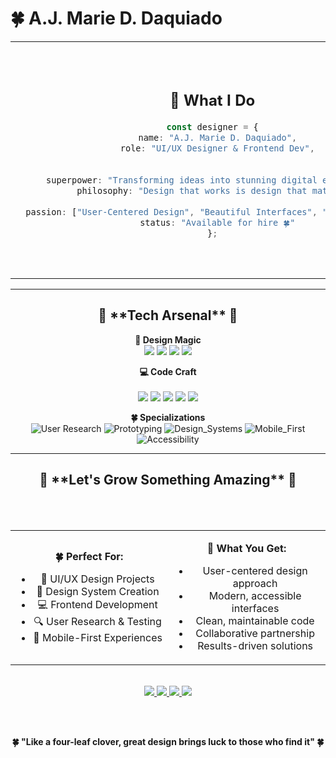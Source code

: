 # 🍀 A.J. Marie D. Daquiado

<table align="center">
<tr>
<td align="center" width="50%">

## 🌟 **What I Do**

```typescript
const designer = {
  name: "A.J. Marie D. Daquiado",
  role: "UI/UX Designer & Frontend Dev",
 
  
  superpower: "Transforming ideas into stunning digital experiences",
  philosophy: "Design that works is design that matters",
  
  passion: ["User-Centered Design", "Beautiful Interfaces", "Seamless Code"],
  status: "Available for hire 🍀"
};
```

</td>
<td align="center" width="50%">

<img src="https://usagif.com/wp-content/uploads/gifs/clover-leaf-3.gif" width="300px" alt="Designer at work"/>

**🎯 Currently Open To**
<br/>
<img src="https://img.shields.io/badge/UI/UX_Designer-22C55E?style=for-the-badge&logo=figma&logoColor=white&labelColor=15803D"/>
<img src="https://img.shields.io/badge/Product_Designer-16A34A?style=for-the-badge&logo=sketch&logoColor=white&labelColor=166534"/>
<img src="https://img.shields.io/badge/Frontend_Dev-059669?style=for-the-badge&logo=react&logoColor=white&labelColor=047857"/>

</td>
</tr>
</table>

---

<div align="center">
  <h2>🌿 **Tech Arsenal** 🌿</h2>
</div>

<div align="center">
  
**🎨 Design Magic**
<br/>
<img src="https://img.shields.io/badge/Figma-22C55E?style=for-the-badge&logo=figma&logoColor=white&labelColor=15803D"/>
<img src="https://img.shields.io/badge/Adobe_AI-16A34A?style=for-the-badge&logo=adobeillustrator&logoColor=white&labelColor=166534"/>
<img src="https://img.shields.io/badge/Photoshop-059669?style=for-the-badge&logo=adobephotoshop&logoColor=white&labelColor=047857"/>
<img src="https://img.shields.io/badge/Adobe_XD-10B981?style=for-the-badge&logo=adobexd&logoColor=white&labelColor=065F46"/>

**💻 Code Craft**  
<br/>
<img src="https://img.shields.io/badge/HTML5-22C55E?style=for-the-badge&logo=html5&logoColor=white&labelColor=15803D"/>
<img src="https://img.shields.io/badge/CSS3-16A34A?style=for-the-badge&logo=css3&logoColor=white&labelColor=166534"/>
<img src="https://img.shields.io/badge/JavaScript-059669?style=for-the-badge&logo=javascript&logoColor=white&labelColor=047857"/>
<img src="https://img.shields.io/badge/React-10B981?style=for-the-badge&logo=react&logoColor=white&labelColor=065F46"/>
<img src="https://img.shields.io/badge/Tailwind-14B8A6?style=for-the-badge&logo=tailwindcss&logoColor=white&labelColor=0F766E"/>

**🍀 Specializations**
<br/>
![User Research](https://img.shields.io/badge/User_Research-22C55E?style=flat-square&logoColor=white&labelColor=15803D)
![Prototyping](https://img.shields.io/badge/Prototyping-16A34A?style=flat-square&logoColor=white&labelColor=166534)
![Design_Systems](https://img.shields.io/badge/Design_Systems-059669?style=flat-square&logoColor=white&labelColor=047857)
![Mobile_First](https://img.shields.io/badge/Mobile_First-10B981?style=flat-square&logoColor=white&labelColor=065F46)
![Accessibility](https://img.shields.io/badge/Accessibility-14B8A6?style=flat-square&logoColor=white&labelColor=0F766E)

</div>

---
<div align="center">
  <h2>🌱 **Let's Grow Something Amazing** 🌱</h2>
  
  <br/><br/>

<table align="center">
<tr>
<td width="50%" align="center">

**🍀 Perfect For:**
- 🎨 UI/UX Design Projects
- 🌱 Design System Creation  
- 💻 Frontend Development
- 🔍 User Research & Testing
- 📱 Mobile-First Experiences

</td>
<td width="50%" align="center">

**🌿 What You Get:**
- User-centered design approach
- Modern, accessible interfaces
- Clean, maintainable code
- Collaborative partnership
- Results-driven solutions

</td>
</tr>
</table>

<br/>
  
  <a href="mailto:ajmariedaquiado23@gmail.com">
    <img src="https://img.shields.io/badge/🌱_Let's_Talk-22C55E?style=for-the-badge&logo=gmail&logoColor=white&labelColor=15803D" />
  </a>
  <a href="https://www.linkedin.com/in/yourprofile" target="_blank">
    <img src="https://img.shields.io/badge/🍀_Connect-16A34A?style=for-the-badge&logo=linkedin&logoColor=white&labelColor=166534" />
  </a>
  <a href="https://yourportfolio.com" target="_blank">
    <img src="https://img.shields.io/badge/🌿_Portfolio-059669?style=for-the-badge&logo=safari&logoColor=white&labelColor=047857" />
  </a>
  <a href="https://dribbble.com/yourprofile" target="_blank">
    <img src="https://img.shields.io/badge/✨_Dribbble-10B981?style=for-the-badge&logo=dribbble&logoColor=white&labelColor=065F46" />
  </a>

  <br/><br/>
  
</div>

<div align="center">
  
**🍀 "Like a four-leaf clover, great design brings luck to those who find it" 🍀**

